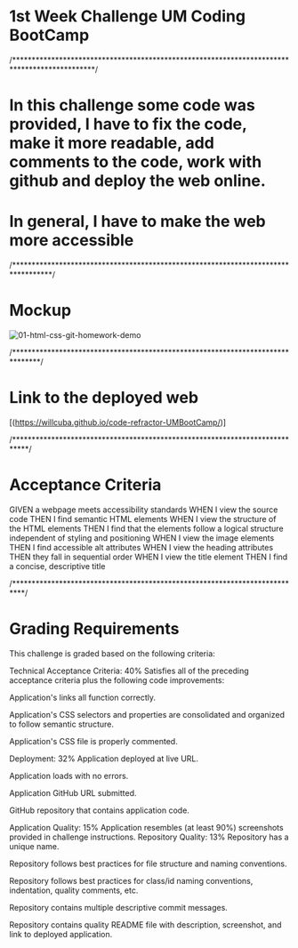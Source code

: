 # 1st Week Challenge UM Coding BootCamp 

/*********************************************************************************************/

# In this challenge some code was provided, I have to fix the code, make it more readable, add comments to the code, work with github and deploy the web online.
# In general, I have to make the web more accessible

/**********************************************************************************/

# Mockup
![01-html-css-git-homework-demo](https://user-images.githubusercontent.com/51419545/146495346-53178196-e306-45e3-bfad-50c131c5dbda.png)

/*******************************************************************************/

# Link to the deployed web
[(https://willcuba.github.io/code-refractor-UMBootCamp/)]

/****************************************************************************/

# Acceptance Criteria 
GIVEN a webpage meets accessibility standards
WHEN I view the source code
THEN I find semantic HTML elements
WHEN I view the structure of the HTML elements
THEN I find that the elements follow a logical structure independent of styling and positioning
WHEN I view the image elements
THEN I find accessible alt attributes
WHEN I view the heading attributes
THEN they fall in sequential order
WHEN I view the title element
THEN I find a concise, descriptive title

/***************************************************************************/

# Grading Requirements
This challenge is graded based on the following criteria:

Technical Acceptance Criteria: 40%
Satisfies all of the preceding acceptance criteria plus the following code improvements:

Application's links all function correctly.

Application's CSS selectors and properties are consolidated and organized to follow semantic structure.

Application's CSS file is properly commented.

Deployment: 32%
Application deployed at live URL.

Application loads with no errors.

Application GitHub URL submitted.

GitHub repository that contains application code.

Application Quality: 15%
Application resembles (at least 90%) screenshots provided in challenge instructions.
Repository Quality: 13%
Repository has a unique name.

Repository follows best practices for file structure and naming conventions.

Repository follows best practices for class/id naming conventions, indentation, quality comments, etc.

Repository contains multiple descriptive commit messages.

Repository contains quality README file with description, screenshot, and link to deployed application.